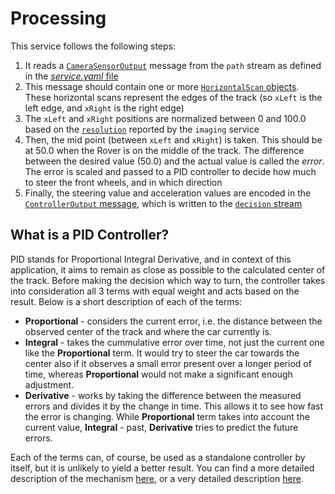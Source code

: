 # Processing

This service follows the following steps:

1. It reads a [`CameraSensorOutput`](https://github.com/VU-ASE/rovercom/blob/main/definitions/outputs/camera.proto) message from the `path` stream as defined in the [*service.yaml* file](https://github.com/VU-ASE/controller/blob/f9a5d84299681e87bd6da4757e56af634ce32142/service.yaml#L15)
2. This message should contain one or more [`HorizontalScan` objects](https://github.com/VU-ASE/rovercom/blob/c1d6569558e26d323fecc17d01117dbd089609cc/definitions/outputs/camera.proto#L42). These horizontal scans represent the edges of the track (so `xLeft` is the left edge, and `xRight` is the right edge)
3. The `xLeft` and `xRight` positions are normalized between 0 and 100.0 based on the [`resolution`](https://github.com/VU-ASE/rovercom/blob/c1d6569558e26d323fecc17d01117dbd089609cc/definitions/outputs/camera.proto#L37) reported by the `imaging` service
4. Then, the mid point (between `xLeft` and `xRight`) is taken. This should be at 50.0 when the Rover is on the middle of the track. The difference between the desired value (50.0) and the actual value is called the *error*. The error is scaled and passed to a PID controller to decide how much to steer the front wheels, and in which direction
5. Finally, the steering value and acceleration values are encoded in the [`ControllerOutput` message](https://github.com/VU-ASE/rovercom/blob/c1d6569558e26d323fecc17d01117dbd089609cc/definitions/outputs/controller.proto#L12), which is written to the [`decision` stream](https://github.com/VU-ASE/controller/blob/f9a5d84299681e87bd6da4757e56af634ce32142/service.yaml#L18) 

## What is a PID Controller?

PID stands for Proportional Integral Derivative, and in context of this application, it aims to remain as close as possible to the calculated center of the track. Before making the decision which way to turn, the controller takes into consideration all 3 terms with equal weight and acts based on the result. Below is a short description of each of the terms:

- **Proportional** - considers the current error, i.e. the distance between the observed center of the track and where the car currently is.
- **Integral** - takes the cummulative error over time, not just the current one like the **Proportional** term. It would try to steer the car towards the center also if it observes a small error present over a longer period of time, whereas **Proportional** would not make a significant enough adjustment. 
- **Derivative** - works by taking the difference between the measured errors and divides it by the change in time. This allows it to see how fast the error is changing. While **Proportional** term takes into account the current value, **Integral** - past, **Derivative** tries to predict the future errors.

Each of the terms can, of course, be used as a standalone controller by itself, but it is unlikely to yield a better result. You can find a more detailed description of the mechanism [here](https://www.integrasources.com/blog/basics-of-pid-controllers-design-applications/#:~:text=A%20PID%20controller%20calculates%20the,the%20whole%20term%20becomes%20zero.), or a very detailed description [here](https://en.wikipedia.org/wiki/Proportional–integral–derivative_controller).
